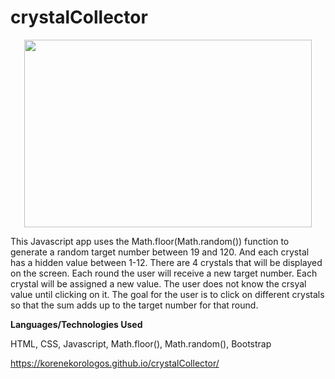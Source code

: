 # crystalCollector


<p align="center">
  <img width="460" height="300" src="https://media.giphy.com/media/j5zIHYQKFT4zo9LOvV/giphy.gif">
</p>


This Javascript app uses the Math.floor(Math.random()) function to generate a random target number between 19 and 120. And each crystal has a hidden value between 1-12. There are 4 crystals that will be displayed on the screen. Each round the user will receive a new target number. Each crystal will be assigned a new value. The user does not know the crsyal value until clicking on it. The goal for the user is to click on different crystals so that the sum adds up to the target number for that round.


<strong>Languages/Technologies Used</strong>


HTML, CSS, Javascript, Math.floor(), Math.random(), Bootstrap


https://korenekorologos.github.io/crystalCollector/
